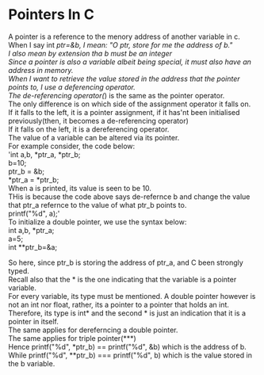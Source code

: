   # Pointers In C
 A pointer is a reference to the menory address of another variable in c.<br>
 When I say int *ptr=&b, I mean: "O ptr, store for me the address of b."<br>
I also mean by extension tha b must be an integer <br>
 Since a pointer is also a variable albeit being special, it must also have an address in memory.<br>
 When I want to retrieve the value stored in the address that the pointer points to, I use a deferencing operator.<br>
 The de-referencing operator(*) is the same as the pointer operator. <br>
 The only difference is on which side of the assignment operator it falls on.<br>
 If it falls to the left, it is a pointer assignment, if it has'nt been initialised previously(then, it becomes a de-referencing operator)<br>
 If it falls on the left, it is a dereferencing operator.<br>
 The value of a variable can be altered via its pointer.<br>
 For example consider, the code below:<br>
 'int a,b, *ptr_a, *ptr_b;<br>
  b=10;<br>
  ptr_b = &b;<br>
  *ptr_a = *ptr_b;<br>
  When a is printed, its value is seen to be 10.<br>
  THis is because the code above says de-refernce b and change the value that ptr_a refernce to the value of what ptr_b points to.<br>
  printf("%d", a);'<br>
  To initialize a double pointer, we use the syntax below: <br>
  int a,b, *ptr_a;<br>
  a=5;<br>
 int **ptr_b=&a;<br>

 So here, since ptr_b is storing the address of ptr_a, and C been strongly typed. <br>
 Recall also that the * is the one indicating that the variable is a pointer variable. <br>
 For every variable, its type must be mentioned. A double pointer however is not an int nor float, rather, its a pointer to a pointer that holds an int. <br>
 Therefore, its type is int* and the second * is just an indication that it is a pointer in itself.<br>
 The same applies for dereferncing a double pointer.<br>
 The same applies for triple pointer(***) <br>
Hence printf("%d", *ptr_b) ==  printf("%d", &b) which is the address of b.
While  printf("%d", **ptr_b) ===  printf("%d", b) which is the value stored in the b variable.
